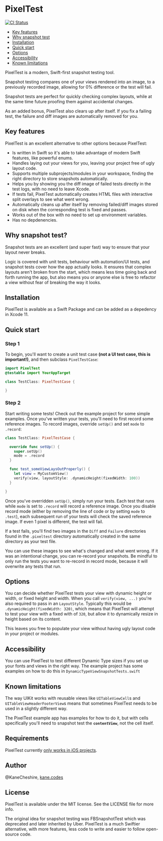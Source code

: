 # PixelTest

[![CI Status](http://img.shields.io/travis/KaneCheshire/PixelTest.svg?style=flat)](https://travis-ci.org/KaneCheshire/PixelTest)

- [Key features](#key-features)
- [Why snapshot test](#why-snapshot-test)
- [Installation](#installation)
- [Quick start](#quick-start)
- [Options](#options)
- [Accessibility](#accessibility)
- [Known limitations](#known-limitations)

PixelTest is a modern, Swift-first snapshot testing tool.

Snapshot testing compares one of your views rendered into an image, to a previously recorded image, allowing for 0% difference or the test will fail.

Snapshot tests are perfect for quickly checking complex layouts, while at the same time future proofing them against accidental changes.

As an added bonus, PixelTest also clears up after itself. If you fix a failing test, the failure and diff images are automatically removed for you.

## Key features

PixelTest is an excellent alternative to other options because PixelTest:

- Is written in Swift so it's able to take advantage of modern Swift features, like powerful enums.
- Handles laying out your views for you, leaving your project free of ugly layout code.
- Supports multiple subprojects/modules in your workspace, finding the right directory to store snapshots automatically.
- Helps you by showing you the diff image of failed tests directly in the test logs, with no need to leave Xcode.
- If tests fail, PixelTest automatically creates HTML files with interactive split overlays to see what went wrong.
- Automatically cleans up after itself by removing failed/diff images stored on disk when the corresponding test is fixed and passes.
- Works out of the box with no need to set up environment variables.
- Has no depdenencies.


## Why snapshot test?

Snapshot tests are an excellent (and super fast) way to ensure that your layout never breaks.

Logic is covered with unit tests, behaviour with automation/UI tests, and snapshot tests cover how the app actually looks. It ensures that complex layouts aren't broken from the start, which means less time going back and forth running the app, but also means you or anyone else is free to refactor a view without fear of breaking the way it looks.

## Installation

PixelTest is available as a Swift Package and can be added as a depedency in Xcode 11.

## Quick start

### Step 1

To begin, you'll want to create a unit test case **(not a UI test case, this is important!)**, and then subclass `PixelTestCase`:

```swift
import PixelTest
@testable import YourAppTarget

class TestClass: PixelTestCase {

}
```

### Step 2

Start writing some tests! Check out the example project for some simple examples. Once you've written your tests, you'll need to first record some reference images. To record images, override `setUp()` and set `mode` to `.record`:

```swift
class TestClass: PixelTestCase {

  override func setUp() {
    super.setUp()
    mode = .record
  }

  func test_someViewLaysOutProperly() {
    let view = MyCustomView()
    verify(view, layoutStyle: .dynamicHeight(fixedWidth: 100))
  }

}
```

Once you've overridden `setUp()`, simply run your tests. Each test that runs while `mode` is set to `.record` will record a reference image. Once you disable record mode (either by removing the line of code or by setting `mode` to `.test`), each subsequent run of your tests will check the saved reference image. If even 1 pixel is different, the test will fail.

If a test fails, you'll find two images in the `Diff` and `Failure` directories found in the `.pixeltest` directory automatically created in the same directory as your test file.

You can use these images to see what's changed and what went wrong. If it was an intentional change, you can re-record your snapshots. Be mindful to only run the tests you want to re-record in record mode, because it will overwrite any tests that run.

## Options

You can decide whether PixelTest tests your view with dynamic height or width, or fixed height and width. When you call `verify(view, ...)` you're also required to pass in an `LayoutStyle`. Typically this would be `.dynamicHeight(fixedWidth: 320)`, which means that PixelTest will attempt to test your view with a fixed with of `320`, but allow it to dynamically resize in height based on its content.

This leaves you free to populate your view without having ugly layout code in your project or modules.

## Accessibility

You can use PixelTest to test different Dynamic Type sizes if you set up your fonts and views in the right way. The example project has some examples on how to do this in `DynamicTypeViewSnapshotTests.swift`

## Known limitations

The way UIKit works with reusable views like `UITableViewCell`s and `UITableViewHeaderFooterView`s means that sometimes PixelTest needs to be used in a slightly different way.

The PixelTest example app has examples for how to do it, but with cells specifically you'll need to snapshot test the **`contentView`**, not the cell itself.

## Requirements

PixelTest currently [only works in iOS projects](https://github.com/KaneCheshire/PixelTest/issues/13).

## Author

@KaneCheshire, [kane.codes](http://kanecheshire.com)

## License

PixelTest is available under the MIT license. See the LICENSE file for more info.

The original idea for snapshot testing was FBSnapshotTest which was deprecated and later inherited by Uber. PixelTest is a much Swiftier alternative, with more features, less code to write and easier to follow open-source code.
